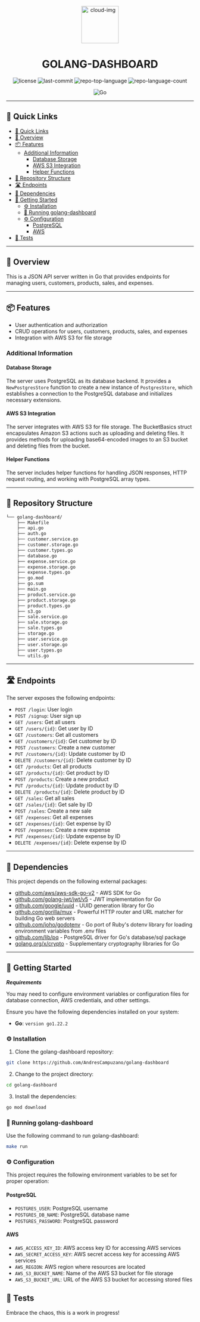 <p align="center">
  <img src="https://cdn-icons-png.flaticon.com/512/6295/6295417.png" width="100"  alt="cloud-img"/>
</p>
<h1 align="center">GOLANG-DASHBOARD</h1>
<p align="center">
	<img src="https://img.shields.io/github/license/AndresCampuzano/golang-dashboard?style=flat&color=0080ff" alt="license">
	<img src="https://img.shields.io/github/last-commit/AndresCampuzano/golang-dashboard?style=flat&logo=git&logoColor=white&color=0080ff" alt="last-commit">
	<img src="https://img.shields.io/github/languages/top/AndresCampuzano/golang-dashboard?style=flat&color=0080ff" alt="repo-top-language">
	<img src="https://img.shields.io/github/languages/count/AndresCampuzano/golang-dashboard?style=flat&color=0080ff" alt="repo-language-count">
<p>

<p align="center">
	<img src="https://img.shields.io/badge/Go-00ADD8.svg?style=flat&logo=Go&logoColor=white" alt="Go">
</p>
<hr>

## 🔗 Quick Links

<!-- TOC -->
  * [🔗 Quick Links](#-quick-links)
  * [📍 Overview](#-overview)
  * [📦 Features](#-features)
    * [Additional Information](#additional-information)
      * [Database Storage](#database-storage)
      * [AWS S3 Integration](#aws-s3-integration)
      * [Helper Functions](#helper-functions)
  * [📂 Repository Structure](#-repository-structure)
  * [🛣️ Endpoints](#-endpoints)
  * [🧩 Dependencies](#-dependencies)
  * [🚀 Getting Started](#-getting-started)
    * [⚙️ Installation](#-installation)
    * [🤖 Running golang-dashboard](#-running-golang-dashboard)
    * [⚙️ Configuration](#-configuration)
      * [PostgreSQL](#postgresql)
      * [AWS](#aws)
  * [🧪 Tests](#-tests)
<!-- TOC -->

---

## 📍 Overview

This is a JSON API server written in Go that provides endpoints for managing users, customers, products, sales, and expenses.

---

## 📦 Features

- User authentication and authorization
- CRUD operations for users, customers, products, sales, and expenses
- Integration with AWS S3 for file storage

### Additional Information

#### Database Storage
The server uses PostgreSQL as its database backend. It provides a `NewPostgresStore` function to create a new instance of `PostgresStore`, which establishes a connection to the PostgreSQL database and initializes necessary extensions.

#### AWS S3 Integration
The server integrates with AWS S3 for file storage. The BucketBasics struct encapsulates Amazon S3 actions such as uploading and deleting files. It provides methods for uploading base64-encoded images to an S3 bucket and deleting files from the bucket.

#### Helper Functions
The server includes helper functions for handling JSON responses, HTTP request routing, and working with PostgreSQL array types.

---

## 📂 Repository Structure

```md
└── golang-dashboard/
    ├── Makefile
    ├── api.go
    ├── auth.go
    ├── customer.service.go
    ├── customer.storage.go
    ├── customer.types.go
    ├── database.go
    ├── expense.service.go
    ├── expense.storage.go
    ├── expense.types.go
    ├── go.mod
    ├── go.sum
    ├── main.go
    ├── product.service.go
    ├── product.storage.go
    ├── product.types.go
    ├── s3.go
    ├── sale.service.go
    ├── sale.storage.go
    ├── sale.types.go
    ├── storage.go
    ├── user.service.go
    ├── user.storage.go
    ├── user.types.go
    └── utils.go
```

---

## 🛣️ Endpoints

The server exposes the following endpoints:

- `POST /login`: User login
- `POST /signup`: User sign up
- `GET /users`: Get all users
- `GET /users/{id}`: Get user by ID
- `GET /customers`: Get all customers
- `GET /customers/{id}`: Get customer by ID
- `POST /customers`: Create a new customer
- `PUT /customers/{id}`: Update customer by ID
- `DELETE /customers/{id}`: Delete customer by ID
- `GET /products`: Get all products
- `GET /products/{id}`: Get product by ID
- `POST /products`: Create a new product
- `PUT /products/{id}`: Update product by ID
- `DELETE /products/{id}`: Delete product by ID
- `GET /sales`: Get all sales
- `GET /sales/{id}`: Get sale by ID
- `POST /sales`: Create a new sale
- `GET /expenses`: Get all expenses
- `GET /expenses/{id}`: Get expense by ID
- `POST /expenses`: Create a new expense
- `PUT /expenses/{id}`: Update expense by ID
- `DELETE /expenses/{id}`: Delete expense by ID

---

## 🧩 Dependencies

This project depends on the following external packages:

- [github.com/aws/aws-sdk-go-v2](https://github.com/aws/aws-sdk-go-v2) - AWS SDK for Go
- [github.com/golang-jwt/jwt/v5](https://github.com/golang-jwt/jwt) - JWT implementation for Go
- [github.com/google/uuid](https://github.com/google/uuid) - UUID generation library for Go
- [github.com/gorilla/mux](https://github.com/gorilla/mux) - Powerful HTTP router and URL matcher for building Go web servers
- [github.com/joho/godotenv](https://github.com/joho/godotenv) - Go port of Ruby's dotenv library for loading environment variables from .env files
- [github.com/lib/pq](https://github.com/lib/pq) - PostgreSQL driver for Go's database/sql package
- [golang.org/x/crypto](https://pkg.go.dev/golang.org/x/crypto) - Supplementary cryptography libraries for Go

---

## 🚀 Getting Started

***Requirements***

You may need to configure environment variables or configuration files for database connection, AWS credentials, and other settings.

Ensure you have the following dependencies installed on your system:

* **Go**: `version go1.22.2`

### ⚙️ Installation

1. Clone the golang-dashboard repository:

```sh
git clone https://github.com/AndresCampuzano/golang-dashboard
```

2. Change to the project directory:

```sh
cd golang-dashboard
```

3. Install the dependencies:

```sh
go mod download
```

### 🤖 Running golang-dashboard

Use the following command to run golang-dashboard:

```sh
make run
```


### ⚙️ Configuration

This project requires the following environment variables to be set for proper operation:

#### PostgreSQL

- `POSTGRES_USER`: PostgreSQL username
- `POSTGRES_DB_NAME`: PostgreSQL database name
- `POSTGRES_PASSWORD`: PostgreSQL password

#### AWS

- `AWS_ACCESS_KEY_ID`: AWS access key ID for accessing AWS services
- `AWS_SECRET_ACCESS_KEY`: AWS secret access key for accessing AWS services
- `AWS_REGION`: AWS region where resources are located
- `AWS_S3_BUCKET_NAME`: Name of the AWS S3 bucket for file storage
- `AWS_S3_BUCKET_URL`: URL of the AWS S3 bucket for accessing stored files

## 🧪 Tests

Embrace the chaos, this is a work in progress!